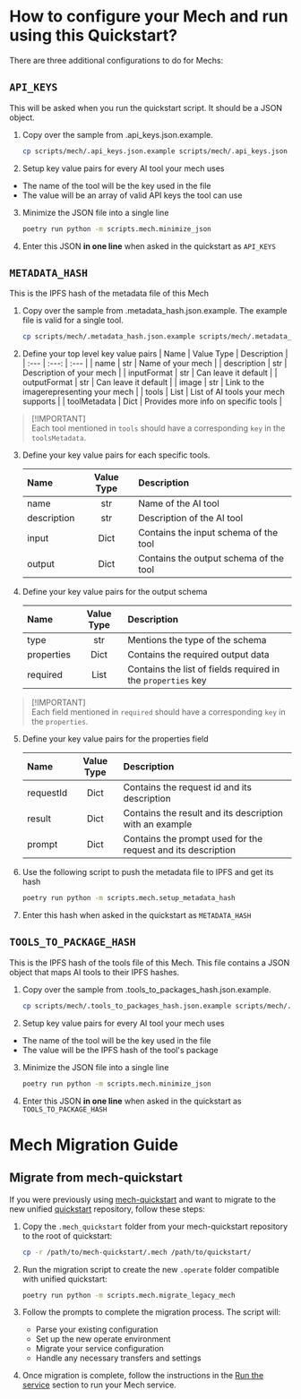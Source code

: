 # How to configure your Mech and run using this Quickstart?

There are three additional configurations to do for Mechs:

## `API_KEYS`
This will be asked when you run the quickstart script. It should be a JSON object.
1. Copy over the sample from .api_keys.json.example.

    ```sh
    cp scripts/mech/.api_keys.json.example scripts/mech/.api_keys.json
    ```

2. Setup key value pairs for every AI tool your mech uses
- The name of the tool will be the key used in the file
- The value will be an array of valid API keys the tool can use

3. Minimize the JSON file into a single line

   ```sh
   poetry run python -m scripts.mech.minimize_json
   ```

4. Enter this JSON **in one line** when asked in the quickstart as `API_KEYS`

## `METADATA_HASH`
This is the IPFS hash of the metadata file of this Mech
1.  Copy over the sample from .metadata_hash.json.example. The example file is valid for a single tool.

    ```sh
    cp scripts/mech/.metadata_hash.json.example scripts/mech/.metadata_hash.json
    ```

2.  Define your top level key value pairs
    | Name | Value Type | Description |
    | :--- | :---: | :--- |
    | name | str | Name of your mech |
    | description | str | Description of your mech |
    | inputFormat | str | Can leave it default |
    | outputFormat | str | Can leave it default |
    | image | str | Link to the imagerepresenting your mech |
    | tools | List | List of AI tools your mech supports |
    | toolMetadata | Dict | Provides more info on specific tools |

> [!IMPORTANT] \
> Each tool mentioned in `tools` should have a corresponding `key` in the `toolsMetadata`.

3.  Define your key value pairs for each specific tools.

    | Name         | Value Type | Description                             |
    | :----------- | :--------: | :-------------------------------------- |
    | name         |    str     | Name of the AI tool                     |
    | description  |    str     | Description of the AI tool              |
    | input        |    Dict    | Contains the input schema of the tool   |
    | output       |    Dict    | Contains the output schema of the tool  |

4.  Define your key value pairs for the output schema

    | Name       | Value Type | Description                                                  |
    | :--------- | :--------: | :----------------------------------------------------------- |
    | type       |    str     | Mentions the type of the schema                              |
    | properties |    Dict    | Contains the required output data                            |
    | required   |    List    | Contains the list of fields required in the `properties` key |

> [!IMPORTANT] \
> Each field mentioned in `required` should have a corresponding `key` in the `properties`.

5.  Define your key value pairs for the properties field

    | Name      | Value Type | Description                                                   |
    | :-------- | :--------: | :------------------------------------------------------------ |
    | requestId |    Dict    | Contains the request id and its description                  |
    | result    |    Dict    | Contains the result and its description with an example      |
    | prompt    |    Dict    | Contains the prompt used for the request and its description |

6. Use the following script to push the metadata file to IPFS and get its hash

    ```sh
    poetry run python -m scripts.mech.setup_metadata_hash
    ```

7. Enter this hash when asked in the quickstart as `METADATA_HASH`

## `TOOLS_TO_PACKAGE_HASH`
This is the IPFS hash of the tools file of this Mech. This file contains a JSON object that maps AI tools to their IPFS hashes.
1.  Copy over the sample from .tools_to_packages_hash.json.example.

    ```sh
    cp scripts/mech/.tools_to_packages_hash.json.example scripts/mech/.tools_to_packages_hash.json
    ```

2. Setup key value pairs for every AI tool your mech uses
- The name of the tool will be the key used in the file
- The value will be the IPFS hash of the tool's package

3. Minimize the JSON file into a single line

   ```sh
   poetry run python -m scripts.mech.minimize_json
   ```

4. Enter this JSON **in one line** when asked in the quickstart as `TOOLS_TO_PACKAGE_HASH`

# Mech Migration Guide

## Migrate from mech-quickstart

If you were previously using [mech-quickstart](https://github.com/valory-xyz/mech-quickstart) and want to migrate to the new unified [quickstart](https://github.com/valory-xyz/quickstart) repository, follow these steps:

1. Copy the `.mech_quickstart` folder from your mech-quickstart repository to the root of quickstart:

    ```bash
    cp -r /path/to/mech-quickstart/.mech /path/to/quickstart/
    ```

2. Run the migration script to create the new `.operate` folder compatible with unified quickstart:

    ```bash
    poetry run python -m scripts.mech.migrate_legacy_mech
    ```

3. Follow the prompts to complete the migration process. The script will:
   - Parse your existing configuration
   - Set up the new operate environment
   - Migrate your service configuration
   - Handle any necessary transfers and settings

4. Once migration is complete, follow the instructions in the [Run the service](https://github.com/valory-xyz/quickstart#run-the-service) section to run your Mech service.
